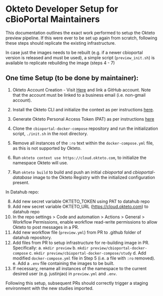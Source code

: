 # Okteto Developer Setup for cBioPortal Maintainers

This documentation outlines the exact work performed to setup the Okteto preview pipeline. If this were ever to be set up again from scratch, following these steps should replicate the existing infrastructure.

In case just the images needs to be rebuilt (e.g. if a newer cbioportal version is released and must be used), a simple script (`preview_init.sh`) is available to replicate rebuilding the image (steps 4 - 7)

## One time Setup (to be done by maintainer):

1. Okteto Account Creation - Visit [Here](https://www.okteto.com/try-free/) and link a GitHub account. Note that the account must be linked to a business email (i.e. non-gmail account).
2. Install the Okteto CLI and initialize the context as per instructions [here](https://www.okteto.com/docs/getting-started/#installing-okteto-cli).

3. Generate Okteto Personal Access Token (PAT) as per instructions [here](https://www.okteto.com/docs/cloud/personal-access-tokens/)


4. Clone the `cbioportal-docker-compose` repository and run the initialization script, `./init.sh` in the root directory.

5. Remove all instances of the `:ro` text within the `docker-compose.yml` file, as this is not supported by Okteto.

6. Run `okteto context use https://cloud.okteto.com`, to initialize the namespace Okteto will use.

7. Run `okteto build` to build and push an initial *cbioportal* and *cbioportal-database* image to the Okteto Registry with the initialized configuration present.

In Datahub repo:

8. Add new secret variable OKTETO_TOKEN using PAT to datahub repo
9. Add new secret variable OKTETO_URL (https://cloud.okteto.com) to datahub repo
10. In the repo settings > Code and automation > Actions > General > Workflow Permissions, enable workflow read-write permissions to allow Okteto to post messages in a PR.
11. Add new workflow file (`preview.yml`) from PR to .github folder of datahub repository.
12. Add files from PR to setup infrastructure for re-building image in PR. Specifically:
    a. `mkdir preview`
    b. `mkdir preview/cbioportal-docker-compose`
    c. `mkdir preview/cbioportal-docker-compose/study`
    d. Add modified `docker-compose.yml` file in Step 5 (i.e. a file with `:ro` removed).
    e. Add a `.env` file containing the images to be built.
12. If necessary, rename all instances of the namespace to the current desired user (e.g. justinjao) in `preview.yml` and `.env`.

Following this setup, subsequent PRs should correctly trigger a staging environment with the new studies imported.



